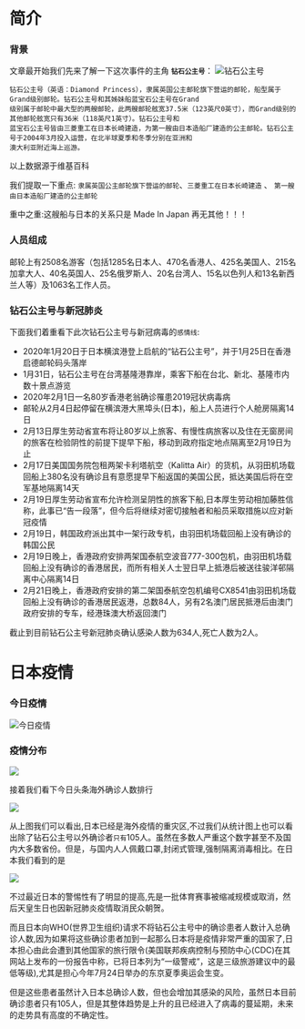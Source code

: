 # 简介

### 背景

文章最开始我们先来了解一下这次事件的主角 **`钻石公主号`**：
![钻石公主号](https://tva1.sinaimg.cn/large/0082zybpgy1gc530k1ju3j30yg0je42k.jpg)

```
钻石公主号（英语：Diamond Princess），隶属英国公主邮轮旗下营运的邮轮，船型属于Grand级别邮轮。钻石公主号和其姊妹船蓝宝石公主号在Grand
级别属于邮轮中最大型的两艘邮轮，此两艘邮轮舷宽37.5米（123英尺0英寸），而Grand级别的其他邮轮舷宽只有36米（118英尺1英寸）。钻石公主号和
蓝宝石公主号皆由三菱重工在日本长崎建造，为第一艘由日本造船厂建造的公主邮轮。钻石公主号于2004年3月投入运营，在北半球夏季和冬季分别在亚洲和
澳大利亚附近海上巡游。
```
以上数据源于维基百科

我们提取一下重点: `隶属英国公主邮轮旗下营运的邮轮`、`三菱重工在日本长崎建造` 、 `第一艘由日本造船厂建造的公主邮轮`

重中之重:这艘船与日本的关系只是 Made In Japan 再无其他！！！

### 人员组成

邮轮上有2508名游客（包括1285名日本人、470名香港人、425名美国人、215名加拿大人、40名英国人、25名俄罗斯人、20名台湾人、15名以色列人和13名新西兰人等）及1063名工作人员。

### 钻石公主号与新冠肺炎

下面我们着重看下此次钻石公主号与新冠病毒的`感情线`:

- 2020年1月20日于日本横滨港登上启航的“钻石公主号”，并于1月25日在香港启德邮轮码头落岸
- 1月31日，钻石公主号在台湾基隆港靠岸，乘客下船在台北、新北、基隆市内数十景点游览
- 2020年2月1日一名80岁香港老翁确诊罹患2019冠状病毒病
- 邮轮从2月4日起停留在横滨港大黑埠头(日本)，船上人员进行个人舱房隔离14日
- 2月13日厚生劳动省宣布将让80岁以上旅客、有慢性病旅客以及住在无窗房间的旅客在检验阴性的前提下提早下船，移动到政府指定地点隔离至2月19日为止
- 2月17日美国国务院包租两架卡利塔航空（Kalitta Air）的货机，从羽田机场载回船上380名没有确诊且有意愿提早下船返国的美国公民，抵达美国后将在空军基地隔离14天
- 2月19日厚生劳动省宣布允许检测呈阴性的旅客下船,日本厚生劳动相加藤胜信称，此事已“告一段落”，但今后将继续对密切接触者和船员采取措施以应对新冠疫情
- 2月19日，韩国政府派出其中一架行政专机，由羽田机场载回船上没有确诊的韩国公民
- 2月19日晚上，香港政府安排两架国泰航空波音777-300包机，由羽田机场载回船上没有确诊的香港居民，而所有相关人士翌日早上抵港后被送往骏洋邨隔离中心隔离14日
- 2月21日晚上，香港政府安排的第二架国泰航空包机编号CX8541由羽田机场载回船上没有确诊的香港居民返港，总数84人，另有2名澳门居民抵港后由澳门政府安排的专车，经港珠澳大桥返回澳门

截止到目前钻石公主号新冠肺炎确认感染人数为634人,死亡人数为2人。

# 日本疫情

### 今日疫情

![今日疫情](https://tva1.sinaimg.cn/large/0082zybpgy1gc50moh29pj311y0kkwho.jpg)

### 疫情分布

![](https://tva1.sinaimg.cn/large/0082zybpgy1gc50mety91j312g0rkdl0.jpg)

接着我们看下今日头条海外确诊人数排行

![](https://tva1.sinaimg.cn/large/0082zybpgy1gc527s5a2dj30v50ogwhg.jpg)

从上图我们可以看出,日本已经是海外疫情的重灾区,不过我们从统计图上也可以看出除了钻石公主号以外确诊者`只有`105人。虽然在多数人严重这个数字甚至不及国内大多数省份。但是，与国内人人佩戴口罩,封闭式管理,强制隔离消毒相比。在日本我们看到的是

![](https://tva1.sinaimg.cn/large/0082zybpgy1gc52xxtm5lj316x0u0e82.jpg)

不过最近日本的警惕性有了明显的提高,先是一批体育赛事被缩减规模或取消，然后天皇生日也因新冠肺炎疫情取消民众朝贺。



而且日本向WHO(世界卫生组织)请求不将钻石公主号中的确诊患者人数计入总确诊人数,因为如果将这些确诊患者加到一起那么日本将是疫情非常严重的国家了,日本担心由此会遭到其他国家的旅行限令(美国联邦疾病控制与预防中心(CDC)在其网站上发布的一份报告中称，已将日本列为“一级警戒”，这是三级旅游建议中的最低等级),尤其是担心今年7月24日举办的东京夏季奥运会生变。

但是这些患者虽然计入日本总确诊人数，但也会增加其感染的风险，虽然日本目前确诊患者只有105人，但是其整体趋势是上升的且已经进入了病毒的蔓延期，未来的走势具有高度的不确定性。










